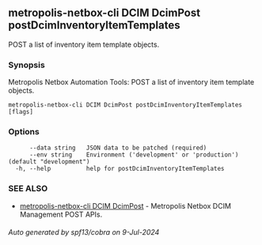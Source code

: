 ## metropolis-netbox-cli DCIM DcimPost postDcimInventoryItemTemplates

POST a list of inventory item template objects.

### Synopsis


Metropolis Netbox Automation Tools:
  POST a list of inventory item template objects.

```
metropolis-netbox-cli DCIM DcimPost postDcimInventoryItemTemplates [flags]
```

### Options

```
      --data string   JSON data to be patched (required)
      --env string    Environment ('development' or 'production') (default "development")
  -h, --help          help for postDcimInventoryItemTemplates
```

### SEE ALSO

* [metropolis-netbox-cli DCIM DcimPost]()	 - Metropolis Netbox DCIM Management POST APIs.

###### Auto generated by spf13/cobra on 9-Jul-2024
